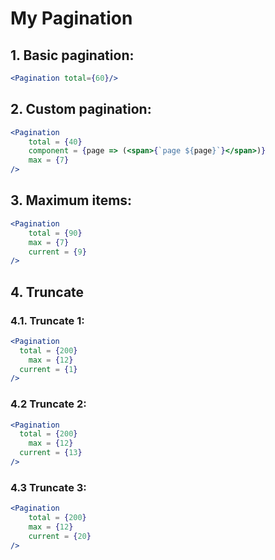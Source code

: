 # My Pagination
## 1. Basic pagination:
```jsx
<Pagination total={60}/>
```
## 2. Custom pagination:
```jsx
<Pagination 
    total = {40}
    component = {page => (<span>{`page ${page}`}</span>)}
	max = {7} 
/>
```
## 3. Maximum items:
```jsx
<Pagination
    total = {90}
	max = {7} 
    current = {9}
/>
```
## 4. Truncate
### 4.1. Truncate 1:
```jsx
<Pagination
  total = {200}
	max = {12} 
  current = {1}
/>
```
### 4.2 Truncate 2:
```jsx
<Pagination
  total = {200}
	max = {12} 
  current = {13}
/>
```
### 4.3 Truncate 3:
```jsx
<Pagination
    total = {200}
	max = {12} 
    current = {20}
/>
```